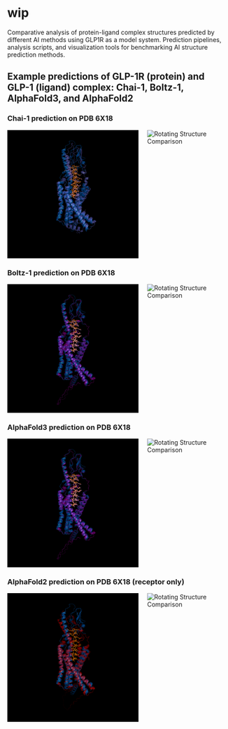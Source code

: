 # wip

Comparative analysis of protein-ligand complex structures predicted by different AI methods using GLP1R as a model system. Prediction pipelines, analysis scripts, and visualization tools for benchmarking AI structure prediction methods.

## Example predictions of GLP-1R (protein) and GLP-1 (ligand) complex: Chai-1, Boltz-1, AlphaFold3, and AlphaFold2
### Chai-1 prediction on PDB 6X18
<div style="display: flex; gap: 20px;">
    <img src="results/glp1r_glp1/pymol/pdb-chai.png" width="300" alt="Static Structure Comparison">
    <img src="results/glp1r_glp1/pymol/pdb-chai.gif" width="300" alt="Rotating Structure Comparison">
</div>

### Boltz-1 prediction on PDB 6X18
<div style="display: flex; gap: 20px;">
    <img src="results/glp1r_glp1/pymol/pdb-af3.png" width="300" alt="Static Structure Comparison">
    <img src="results/glp1r_glp1/pymol/pdb-af3.gif" width="300" alt="Rotating Structure Comparison">
</div>

### AlphaFold3 prediction on PDB 6X18
<div style="display: flex; gap: 20px;">
    <img src="results/glp1r_glp1/pymol/pdb-af3.png" width="300" alt="Static Structure Comparison">
    <img src="results/glp1r_glp1/pymol/pdb-af3.gif" width="300" alt="Rotating Structure Comparison">
</div>

### AlphaFold2 prediction on PDB 6X18 (receptor only)
<div style="display: flex; gap: 20px;">
    <img src="results/glp1r_glp1/pymol/pdb-af2.png" width="300" alt="Static Structure Comparison">
    <img src="results/glp1r_glp1/pymol/pdb-af2.gif" width="300" alt="Rotating Structure Comparison">
</div>